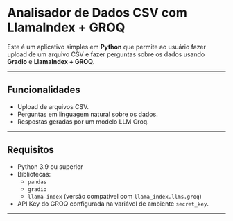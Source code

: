 # Analisador de Dados CSV com LlamaIndex + GROQ

Este é um aplicativo simples em **Python** que permite ao usuário fazer upload de um arquivo CSV e fazer perguntas sobre os dados usando **Gradio** e **LlamaIndex + GROQ**.

---

## Funcionalidades

- Upload de arquivos CSV.
- Perguntas em linguagem natural sobre os dados.
- Respostas geradas por um modelo LLM Groq.

---

## Requisitos

- Python 3.9 ou superior
- Bibliotecas:
  - `pandas`
  - `gradio`
  - `llama-index` (versão compatível com `llama_index.llms.groq`)
- API Key do GROQ configurada na variável de ambiente `secret_key`.

---